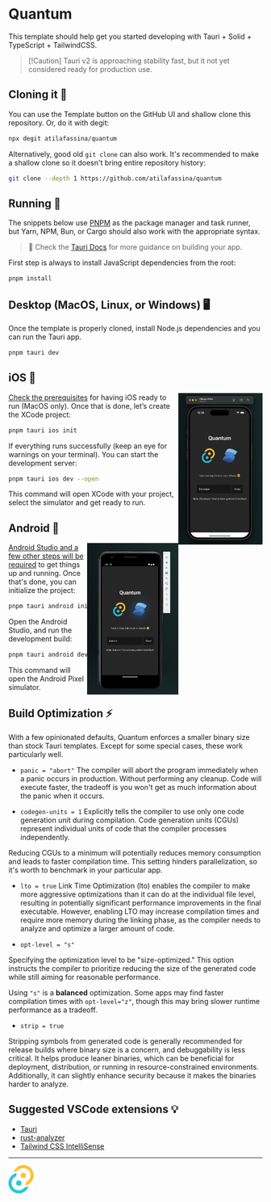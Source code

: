 # Quantum

This template should help get you started developing with Tauri + Solid +
TypeScript + TailwindCSS.

> [!Caution] Tauri v2 is approaching stability fast, but it not yet considered
> ready for production use.

## Cloning it 🐑

You can use the Template button on the GitHub UI and shallow clone this
repository. Or, do it with degit:

```sh
npx degit atilafassina/quantum
```

Alternatively, good old `git clone` can also work. It's recommended to make a
shallow clone so it doesn't bring entire repository history:

```sh
git clone --depth 1 https://github.com/atilafassina/quantum
```

## Running 🚤

The snippets below use [PNPM](https://pnpm.io) as the package manager and task
runner, but Yarn, NPM, Bun, or Cargo should also work with the appropriate
syntax.

> 🛟 Check the [Tauri Docs](https://beta.tauri.app/) for more guidance on
> building your app.

First step is always to install JavaScript dependencies from the root:

```sh
pnpm install
```

## Desktop (MacOS, Linux, or Windows) 🖥️

Once the template is properly cloned, install Node.js dependencies and you can
run the Tauri app.

```sh
pnpm tauri dev
```

## iOS 🍎

<img src="/docs/ios.png" align="right" height="300"/>

[Check the prerequisites](https://beta.tauri.app/guides/prerequisites/#ios) for
having iOS ready to run (MacOS only). Once that is done, let’s create the XCode
project:

```sh
pnpm tauri ios init
```

If everything runs successfully (keep an eye for warnings on your terminal). You
can start the development server:

```sh
pnpm tauri ios dev --open
```

This command will open XCode with your project, select the simulator and get
ready to run.

## Android 🤖

<img src="/docs/android.png" align="right" height="300"/>

[Android Studio and a few other steps will be required](https://beta.tauri.app/guides/prerequisites/#android)
to get things up and running. Once that's done, you can initialize the project:

```sh
pnpm tauri android init
```

Open the Android Studio, and run the development build:

```sh
pnpm tauri android dev
```

This command will open the Android Pixel simulator.

## Build Optimization ⚡

With a few opinionated defaults, Quantum enforces a smaller binary size than
stock Tauri templates. Except for some special cases, these work particularly
well.

-   `panic = "abort"` The compiler will abort the program immediately when a
    panic occurs in production. Without performing any cleanup. Code will
    execute faster, the tradeoff is you won't get as much information about the
    panic when it occurs.

-   `codegen-units = 1` Explicitly tells the compiler to use only one code
    generation unit during compilation. Code generation units (CGUs) represent
    individual units of code that the compiler processes independently.

Reducing CGUs to a minimum will potentially reduces memory consumption and leads
to faster compilation time. This setting hinders parallelization, so it's worth
to benchmark in your particular app.

-   `lto = true` Link Time Optimization (lto) enables the compiler to make more
    aggressive optimizations than it can do at the individual file level,
    resulting in potentially significant performance improvements in the final
    executable. However, enabling LTO may increase compilation times and require
    more memory during the linking phase, as the compiler needs to analyze and
    optimize a larger amount of code.

-   `opt-level = "s"`

Specifying the optimization level to be "size-optimized." This option instructs
the compiler to prioritize reducing the size of the generated code while still
aiming for reasonable performance.

Using `"s"` is a **balanced** optimization. Some apps may find faster
compilation times with `opt-level="z"`, though this may bring slower runtime
performance as a tradeoff.

-   `strip = true`

Stripping symbols from generated code is generally recommended for release
builds where binary size is a concern, and debuggability is less critical. It
helps produce leaner binaries, which can be beneficial for deployment,
distribution, or running in resource-constrained environments. Additionally, it
can slightly enhance security because it makes the binaries harder to analyze.

## Suggested VSCode extensions 💡

-   [Tauri](https://marketplace.visualstudio.com/items?itemName=tauri-apps.tauri-vscode)
-   [rust-analyzer](https://marketplace.visualstudio.com/items?itemName=rust-lang.rust-analyzer)
-   [Tailwind CSS IntelliSense](https://marketplace.visualstudio.com/items?itemName=bradlc.vscode-tailwindcss)

---

<img width="50" src="/public/tauri.svg" />
